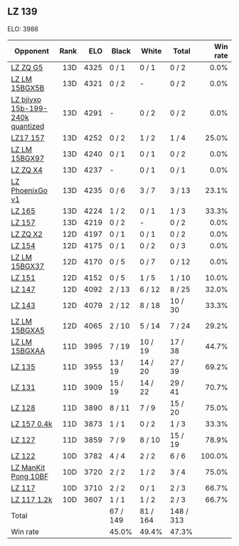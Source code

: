 ## LZ 139 ##

ELO: 3988

Opponent | Rank | ELO | Black | White | Total | Win rate
---------|-----:|----:|-------|-------|-------|-------:
[LZ ZQ G5](LZ%20ZQ%20G5.md) | 13D | 4325 | 0 / 1 | 0 / 1 | 0 / 2 | 0.0%
[LZ LM 15BGX5B](LZ%20LM%2015BGX5B.md) | 13D | 4321 | 0 / 2 | - | 0 / 2 | 0.0%
[LZ bjiyxo 15b-199-240k quantized](LZ%20bjiyxo%2015b-199-240k%20quantized.md) | 13D | 4291 | - | 0 / 2 | 0 / 2 | 0.0%
[LZ17 157](LZ17%20157.md) | 13D | 4252 | 0 / 2 | 1 / 2 | 1 / 4 | 25.0%
[LZ LM 15BGX97](LZ%20LM%2015BGX97.md) | 13D | 4240 | 0 / 1 | 0 / 1 | 0 / 2 | 0.0%
[LZ ZQ X4](LZ%20ZQ%20X4.md) | 13D | 4237 | - | 0 / 1 | 0 / 1 | 0.0%
[LZ PhoenixGo v1](LZ%20PhoenixGo%20v1.md) | 13D | 4235 | 0 / 6 | 3 / 7 | 3 / 13 | 23.1%
[LZ 165](LZ%20165.md) | 13D | 4224 | 1 / 2 | 0 / 1 | 1 / 3 | 33.3%
[LZ 157](LZ%20157.md) | 13D | 4219 | 0 / 2 | - | 0 / 2 | 0.0%
[LZ ZQ X2](LZ%20ZQ%20X2.md) | 12D | 4197 | 0 / 1 | 0 / 1 | 0 / 2 | 0.0%
[LZ 154](LZ%20154.md) | 12D | 4175 | 0 / 1 | 0 / 2 | 0 / 3 | 0.0%
[LZ LM 15BGX37](LZ%20LM%2015BGX37.md) | 12D | 4170 | 0 / 5 | 0 / 7 | 0 / 12 | 0.0%
[LZ 151](LZ%20151.md) | 12D | 4152 | 0 / 5 | 1 / 5 | 1 / 10 | 10.0%
[LZ 147](LZ%20147.md) | 12D | 4092 | 2 / 13 | 6 / 12 | 8 / 25 | 32.0%
[LZ 143](LZ%20143.md) | 12D | 4079 | 2 / 12 | 8 / 18 | 10 / 30 | 33.3%
[LZ LM 15BGXA5](LZ%20LM%2015BGXA5.md) | 12D | 4065 | 2 / 10 | 5 / 14 | 7 / 24 | 29.2%
[LZ LM 15BGXAA](LZ%20LM%2015BGXAA.md) | 11D | 3995 | 7 / 19 | 10 / 19 | 17 / 38 | 44.7%
[LZ 135](LZ%20135.md) | 11D | 3955 | 13 / 19 | 14 / 20 | 27 / 39 | 69.2%
[LZ 131](LZ%20131.md) | 11D | 3909 | 15 / 19 | 14 / 22 | 29 / 41 | 70.7%
[LZ 128](LZ%20128.md) | 11D | 3890 | 8 / 11 | 7 / 9 | 15 / 20 | 75.0%
[LZ 157 0.4k](LZ%20157%200.4k.md) | 11D | 3873 | 1 / 1 | 0 / 2 | 1 / 3 | 33.3%
[LZ 127](LZ%20127.md) | 11D | 3859 | 7 / 9 | 8 / 10 | 15 / 19 | 78.9%
[LZ 122](LZ%20122.md) | 10D | 3782 | 4 / 4 | 2 / 2 | 6 / 6 | 100.0%
[LZ ManKit Pong 10BF](LZ%20ManKit%20Pong%2010BF.md) | 10D | 3720 | 2 / 2 | 1 / 2 | 3 / 4 | 75.0%
[LZ 117](LZ%20117.md) | 10D | 3710 | 2 / 2 | 0 / 1 | 2 / 3 | 66.7%
[LZ 117 1.2k](LZ%20117%201.2k.md) | 10D | 3607 | 1 / 1 | 1 / 2 | 2 / 3 | 66.7%
Total | | | 67 / 149 | 81 / 164 | 148 / 313 | 
Win rate| | | 45.0% | 49.4% | 47.3% | 
